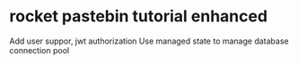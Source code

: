 # rocket pastebin tutorial enhanced

Add user suppor, jwt authorization
Use managed state to manage database connection pool

